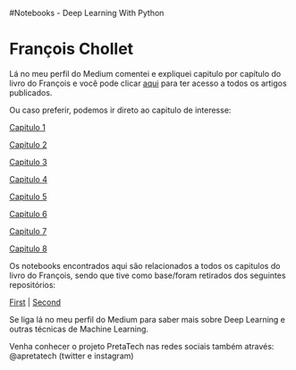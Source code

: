 #Notebooks - Deep Learning With Python 
# François Chollet

Lá no meu perfil do Medium comentei e expliquei capitulo por capítulo do livro do François e você pode clicar [aqui](https://apretatech.medium.com/)  para ter acesso a todos os artigos publicados. 

Ou caso preferir, podemos ir direto ao capitulo de interesse: 

 [Capitulo 1](https://apretatech.medium.com/s%C3%A9rie-deep-learning-with-python-parte-1-52183b43e9e4)
 
 [Capitulo 2](https://apretatech.medium.com/s%C3%A9rie-deep-learning-with-python-parte-2-b8ad125d5d8)

 [Capitulo 3](https://apretatech.medium.com/s%C3%A9rie-deep-learning-with-python-parte-3-51856be901cd)

 [Capitulo 4](https://apretatech.medium.com/s%C3%A9rie-deep-learning-with-python-parte-4-2f0053ae6921)

 [Capitulo 5](https://apretatech.medium.com/s%C3%A9rie-deep-learning-with-python-parte-5-1-280d73027562)
 
 [Capitulo 6](https://apretatech.medium.com/s%C3%A9rie-deep-learning-with-python-parte-6-1-15c53d362ada) 
 
 [Capitulo 7](https://apretatech.medium.com/s%C3%A9rie-deep-learning-with-python-parte-7-8e82b93ff922) 
 
 [Capitulo 8](https://apretatech.medium.com/s%C3%A9rie-deep-learning-with-python-parte-8-53b250947a84)  
 


Os notebooks encontrados aqui são relacionados a todos os capitulos do livro do François, sendo que tive como base/foram retirados dos seguintes repositórios: 


[First](https://github.com/fchollet/deep-learning-with-python-notebooks) | 
<a href="https://github.com/cdfmlr/Deep-Learning-with-Python-Notebooks">Second</a>




Se liga lá no meu perfil do Medium para saber mais sobre Deep Learning e outras técnicas de Machine Learning. 

Venha conhecer o projeto PretaTech nas redes sociais também através: 
@apretatech (twitter e instagram) 
